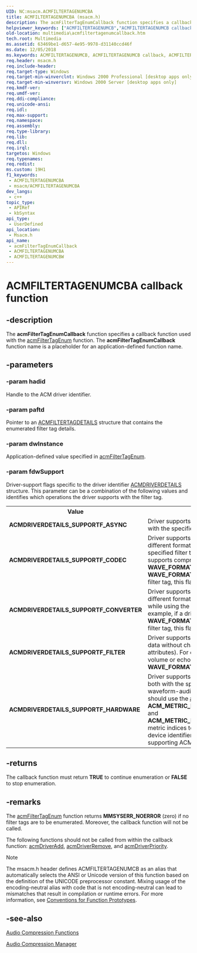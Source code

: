```yaml
---
UID: NC:msacm.ACMFILTERTAGENUMCBA
title: ACMFILTERTAGENUMCBA (msacm.h)
description: The acmFilterTagEnumCallback function specifies a callback function used with the acmFilterTagEnum function. The acmFilterTagEnumCallback function name is a placeholder for an application-defined function name. (ACMFILTERTAGENUMCBA)
helpviewer_keywords: ["ACMFILTERTAGENUMCB","ACMFILTERTAGENUMCB callback","ACMFILTERTAGENUMCBA","ACMFILTERTAGENUMCBW","_win32_acmFilterTagEnumCallback","acmFilterTagEnumCallback","acmFilterTagEnumCallback callback function [Windows Multimedia]","msacm/ACMFILTERTAGENUMCBA","msacm/ACMFILTERTAGENUMCBW","msacm/acmFilterTagEnumCallback","multimedia.acmfiltertagenumcallback"]
old-location: multimedia\acmfiltertagenumcallback.htm
tech.root: Multimedia
ms.assetid: 63469be1-d657-4e95-9978-d31140ccd46f
ms.date: 12/05/2018
ms.keywords: ACMFILTERTAGENUMCB, ACMFILTERTAGENUMCB callback, ACMFILTERTAGENUMCBA, ACMFILTERTAGENUMCBW, _win32_acmFilterTagEnumCallback, acmFilterTagEnumCallback, acmFilterTagEnumCallback callback function [Windows Multimedia], msacm/ACMFILTERTAGENUMCBA, msacm/ACMFILTERTAGENUMCBW, msacm/acmFilterTagEnumCallback, multimedia.acmfiltertagenumcallback
req.header: msacm.h
req.include-header: 
req.target-type: Windows
req.target-min-winverclnt: Windows 2000 Professional [desktop apps only]
req.target-min-winversvr: Windows 2000 Server [desktop apps only]
req.kmdf-ver: 
req.umdf-ver: 
req.ddi-compliance: 
req.unicode-ansi: 
req.idl: 
req.max-support: 
req.namespace: 
req.assembly: 
req.type-library: 
req.lib: 
req.dll: 
req.irql: 
targetos: Windows
req.typenames: 
req.redist: 
ms.custom: 19H1
f1_keywords:
 - ACMFILTERTAGENUMCBA
 - msacm/ACMFILTERTAGENUMCBA
dev_langs:
 - c++
topic_type:
 - APIRef
 - kbSyntax
api_type:
 - UserDefined
api_location:
 - Msacm.h
api_name:
 - acmFilterTagEnumCallback
 - ACMFILTERTAGENUMCBA
 - ACMFILTERTAGENUMCBW
---
```


# ACMFILTERTAGENUMCBA callback function


## -description

The <b>acmFilterTagEnumCallback</b> function specifies a callback function used with the <a href="/windows/desktop/api/msacm/nf-msacm-acmfiltertagenum">acmFilterTagEnum</a> function. The <b>acmFilterTagEnumCallback</b> function name is a placeholder for an application-defined function name.

## -parameters

### -param hadid

Handle to the ACM driver identifier.

### -param paftd

Pointer to an [ACMFILTERTAGDETAILS](./nf-msacm-acmfiltertagdetails.md) structure that contains the enumerated filter tag details.

### -param dwInstance

Application-defined value specified in <a href="/windows/desktop/api/msacm/nf-msacm-acmfiltertagenum">acmFilterTagEnum</a>.

### -param fdwSupport

Driver-support flags specific to the driver identifier [ACMDRIVERDETAILS](./nf-msacm-acmdriverdetails.md) structure. This parameter can be a combination of the following values and identifies which operations the driver supports with the filter tag.

<table>
<tr>
<th>Value
</th>
<th>Meaning
</th>
</tr>
<tr>
<td><b>ACMDRIVERDETAILS_SUPPORTF_ASYNC</b></td>
<td>Driver supports asynchronous conversions with the specified filter tag.</td>
</tr>
<tr>
<td><b>ACMDRIVERDETAILS_SUPPORTF_CODEC</b></td>
<td>Driver supports conversion between two different format tags while using the specified filter tag. For example, if a driver supports compression from <b>WAVE_FORMAT_PCM</b> to <b>WAVE_FORMAT_ADPCM</b> with the specified filter tag, this flag is set.</td>
</tr>
<tr>
<td><b>ACMDRIVERDETAILS_SUPPORTF_CONVERTER</b></td>
<td>Driver supports conversion between two different formats of the same format tag while using the specified filter tag. For example, if a driver supports resampling of <b>WAVE_FORMAT_PCM</b> with the specified filter tag, this flag is set.</td>
</tr>
<tr>
<td><b>ACMDRIVERDETAILS_SUPPORTF_FILTER</b></td>
<td>Driver supports a filter (modification of the data without changing any of the format attributes). For example, if a driver supports volume or echo operations on <b>WAVE_FORMAT_PCM</b>, this flag is set.</td>
</tr>
<tr>
<td><b>ACMDRIVERDETAILS_SUPPORTF_HARDWARE</b></td>
<td>Driver supports hardware input, output, or both with the specified filter tag through a waveform-audio device. An application should use the <a href="/windows/desktop/api/msacm/nf-msacm-acmmetrics">acmMetrics</a> function with the <b>ACM_METRIC_HARDWARE_WAVE_INPUT</b> and <b>ACM_METRIC_HARDWARE_WAVE_OUTPUT</b> metric indices to get the waveform-audio device identifiers associated with the supporting ACM driver.</td>
</tr>
</table>

## -returns

The callback function must return <b>TRUE</b> to continue enumeration or <b>FALSE</b> to stop enumeration.

## -remarks

The <a href="/windows/desktop/api/msacm/nf-msacm-acmfiltertagenum">acmFilterTagEnum</a> function returns <b>MMSYSERR_NOERROR</b> (zero) if no filter tags are to be enumerated. Moreover, the callback function will not be called.

The following functions should not be called from within the callback function: <a href="/windows/desktop/api/msacm/nf-msacm-acmdriveradd">acmDriverAdd</a>, <a href="/windows/desktop/api/msacm/nf-msacm-acmdriverremove">acmDriverRemove</a>, and <a href="/windows/desktop/api/msacm/nf-msacm-acmdriverpriority">acmDriverPriority</a>.





> [!NOTE]
> The msacm.h header defines ACMFILTERTAGENUMCB as an alias that automatically selects the ANSI or Unicode version of this function based on the definition of the UNICODE preprocessor constant. Mixing usage of the encoding-neutral alias with code that is not encoding-neutral can lead to mismatches that result in compilation or runtime errors. For more information, see [Conventions for Function Prototypes](/windows/win32/intl/conventions-for-function-prototypes).

## -see-also

<a href="/windows/desktop/Multimedia/audio-compression-functions">Audio Compression Functions</a>



<a href="/windows/desktop/Multimedia/audio-compression-manager">Audio Compression Manager</a>

